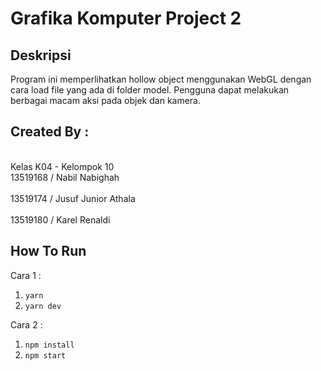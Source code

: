 # Grafika Komputer Project 2

## Deskripsi

Program ini memperlihatkan hollow object menggunakan WebGL dengan cara load file yang ada di folder model. Pengguna dapat melakukan berbagai macam aksi pada objek dan kamera.

## Created By :

<br> Kelas K04 - Kelompok 10
<br> 13519168 / Nabil Nabighah  
<br> 13519174 / Jusuf Junior Athala  
<br> 13519180 / Karel Renaldi

## How To Run

Cara 1 :

1. `yarn`
2. `yarn dev`

Cara 2 :

1. `npm install`
2. `npm start`
